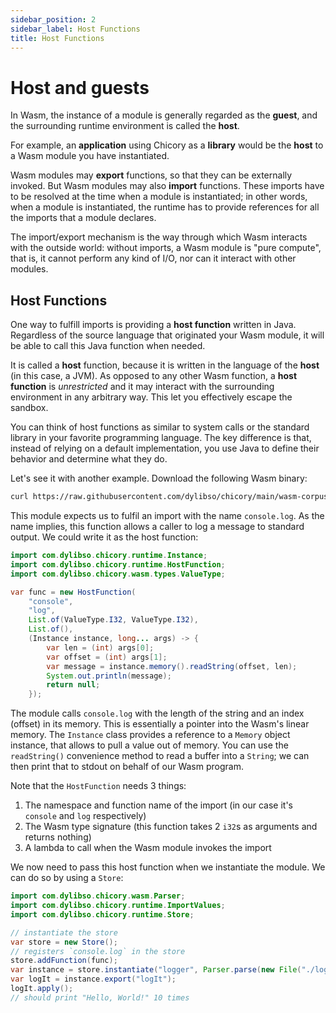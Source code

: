 ```yaml
---
sidebar_position: 2
sidebar_label: Host Functions
title: Host Functions
---
```

# Host and guests

In Wasm, the instance of a module is generally regarded as the **guest**,
and the surrounding runtime environment is called the **host**.

For example, an **application** using Chicory as a **library** would be the **host**
to a Wasm module you have instantiated.

Wasm modules may **export** functions, so that they can be externally invoked.
But Wasm modules may also **import** functions. 
These imports have to be resolved at the time when a module is instantiated;
in other words, when a module is instantiated, the runtime has to provide
references for all the imports that a module declares.

The import/export mechanism is the way through which Wasm interacts 
with the outside world: without imports, a Wasm module is "pure compute",
that is, it cannot perform any kind of I/O, nor can it interact with other
modules.

## Host Functions

One way to fulfill imports is providing a **host function** written in Java. 
Regardless of the source language that originated your Wasm module, 
it will be able to call this Java function when needed.

It is called a **host** function, because it is written in the language of the
**host** (in this case, a JVM). As opposed to any other Wasm function, 
a **host function** is _unrestricted_ and it may interact with the surrounding
environment in any arbitrary way. This let you effectively escape the sandbox.

You can think of host functions as similar to system calls or the standard library in your favorite programming language.
The key difference is that, instead of relying on a default implementation, you use Java to define their behavior 
and determine what they do.

Let's see it with another example. Download the following Wasm binary:

```bash
curl https://raw.githubusercontent.com/dylibso/chicory/main/wasm-corpus/src/main/resources/compiled/host-function.wat.wasm > logger.wasm
```

<!--
```java
//DEPS com.dylibso.chicory:docs-lib:999-SNAPSHOT
//DEPS com.dylibso.chicory:runtime:999-SNAPSHOT

docs.FileOps.copyFromWasmCorpus("host-function.wat.wasm", "logger.wasm");
```
-->

This module expects us to fulfil an import with the name `console.log`. 
As the name implies, this function allows a caller to log a message to standard output.
We could write it as the host function:

<!--
```java
System.setOut(new PrintStream(
  new BufferedOutputStream(
    new FileOutputStream("docs/usage/2-host-functions.md.result"))));
```
-->


```java
import com.dylibso.chicory.runtime.Instance;
import com.dylibso.chicory.runtime.HostFunction;
import com.dylibso.chicory.wasm.types.ValueType;

var func = new HostFunction(
    "console",
    "log",
    List.of(ValueType.I32, ValueType.I32),
    List.of(),
    (Instance instance, long... args) -> {
        var len = (int) args[0];
        var offset = (int) args[1];
        var message = instance.memory().readString(offset, len);
        System.out.println(message);
        return null;
    });
```

The module calls `console.log` with the length of the string and an index (offset) in its memory. 
This is essentially a pointer into the Wasm's linear memory.
The `Instance` class provides a reference to a `Memory` object instance, that allows 
to pull a value out of memory. You can use the `readString()` convenience method
to read a buffer into a `String`; we can then print that to stdout on behalf of our Wasm program.

Note that the `HostFunction` needs 3 things:

1. The namespace and function name of the import (in our case it's `console` and `log` respectively)
2. The Wasm type signature (this function takes 2 `i32`s as arguments and returns nothing)
3. A lambda to call when the Wasm module invokes the import


We now need to pass this host function when we instantiate the module.
We can do so by using a `Store`:

```java
import com.dylibso.chicory.wasm.Parser;
import com.dylibso.chicory.runtime.ImportValues;
import com.dylibso.chicory.runtime.Store;

// instantiate the store
var store = new Store();
// registers `console.log` in the store
store.addFunction(func);
var instance = store.instantiate("logger", Parser.parse(new File("./logger.wasm")));
var logIt = instance.export("logIt");
logIt.apply();
// should print "Hello, World!" 10 times
```
